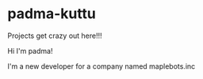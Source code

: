 # padma-kuttu
Projects get crazy out here!!!


Hi I'm padma!

I'm a new developer for a company named maplebots.inc
